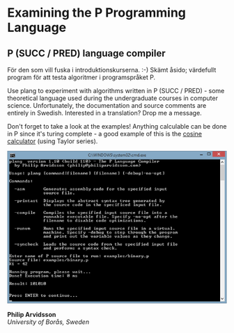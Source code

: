 # Examining the P Programming Language

## P (SUCC / PRED) language compiler

För den som vill fuska i introduktionskurserna. :-) Skämt åsido; värdefullt program för att testa algoritmer i programspråket P.

Use plang to experiment with algorithms written in P (SUCC / PRED) - some theoretical language used during the undergraduate courses in computer science. Unfortunately, the documentation and source comments are entirely in Swedish. Interested in a translation? Drop me a message.

Don't forget to take a look at the examples! Anything calculable can be done in P since it's turing complete - a good example of this is the [cosine calculator](plang/examples/cos.p) (using Taylor series).

<img src="plang/images/plang.png" alt="" />

**Philip Arvidsson**<br/>
*University of Borås, Sweden*

